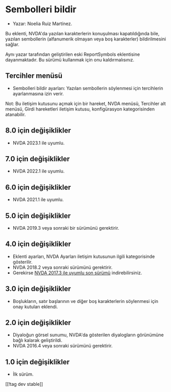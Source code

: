 # Sembolleri bildir #

*	Yazar: Noelia Ruiz Martínez.

Bu eklenti, NVDA'da yazılan karakterlerin konuşulması kapatıldığında bile,
yazılan sembollerin (alfanumerik olmayan veya boş karakterler)
bildirilmesini sağlar.

Aynı yazar tarafından geliştirilen eski ReportSymbols eklentisine
dayanmaktadır. Bu sürümü kullanmak için onu kaldırmalısınız.

## Tercihler menüsü ##
*	Sembolleri bildir ayarları: Yazılan sembollerin söylenmesi için
  tercihlerin ayarlanmasına izin verir.

Not: Bu iletişim kutusunu açmak için bir hareket, NVDA menüsü, Tercihler alt
menüsü, Girdi hareketleri iletişim kutusu, konfigürasyon kategorisinden
atanabilir.

## 8.0 için değişiklikler
* NVDA 2023.1 ile uyumlu.

## 7.0 için değişiklikler
* NVDA 2022.1 ile uyumlu.

## 6.0 için değişiklikler
* NVDA 2021.1 ile uyumlu.

## 5.0 için değişiklikler ##
*	NVDA 2019.3 veya sonraki bir sürümünü gerektirir.

## 4.0 için değişiklikler ##
* Eklenti ayarları, NVDA Ayarları iletişim kutusunun ilgili kategorisinde
  gösterilir.
* NVDA 2018.2 veya sonraki sürümünü gerektirir.
* Gerekirse [NVDA 2017.3 ile uyumlu son sürümü][3] indirebilirsiniz.

## 3.0 için değişiklikler ##
* Boşlukların, satır başlarının ve diğer boş karakterlerin söylenmesi için
  onay kutuları eklendi.

## 2.0 için değişiklikler ##
*	Diyaloğun görsel sunumu, NVDA'da gösterilen diyalogların görünümüne bağlı
  kalarak geliştirildi.
*	NVDA 2016.4 veya sonraki sürümünü gerektirir.

## 1.0 için değişiklikler ##
*	İlk sürüm.

[[!tag dev stable]]

[3]: https://www.nvaccess.org/addonStore/legacy?file=rsy-o
